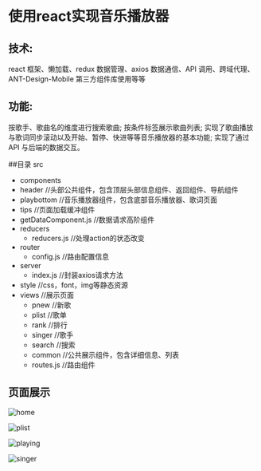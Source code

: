 # 使用react实现音乐播放器

## 技术:
react 框架、懒加载、redux 数据管理、axios 数据通信、API 调用、跨域代理、ANT-Design-Mobile 第三方组件库使用等等

## 功能:
按歌手、歌曲名的维度进行搜索歌曲;
按条件标签展示歌曲列表;
实现了歌曲播放与歌词同步滚动以及开始、暂停、快进等等音乐播放器的基本功能; 
实现了通过 API 与后端的数据交互。

##目录
src
 - components
  - header                  //头部公共组件，包含顶层头部信息组件、返回组件、导航组件
  - playbottom              //音乐播放器组件，包含底部音乐播放器、歌词页面
  - tips                    //页面加载缓冲组件
  - getDataComponent.js     //数据请求高阶组件
- reducers
  - reducers.js   //处理action的状态改变
- router
  - config.js     //路由配置信息
- server
  - index.js  //封装axios请求方法
- style       //css，font，img等静态资源
- views       //展示页面
  - pnew      //新歌
  - plist     //歌单
  - rank      //排行
  - singer    //歌手
  - search    //搜索
  - common    //公共展示组件，包含详细信息、列表
  - routes.js //路由组件
  
  
## 页面展示
![home](https://github.com/yanzi93/react-music/blob/master/showImg/home.png?raw=true)

![plist](https://github.com/yanzi93/react-music/blob/master/showImg/plist.png?raw=true)

![playing](https://github.com/yanzi93/react-music/blob/master/showImg/playing.png?raw=true)

![singer](https://github.com/yanzi93/react-music/blob/master/showImg/singer.png?raw=true)



